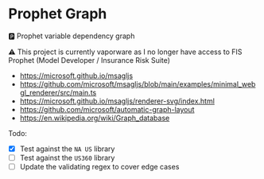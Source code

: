 # Prophet Graph
🅿️ Prophet variable dependency graph

⚠️ This project is currently vaporware as I no longer have access to FIS Prophet (Model Developer / Insurance Risk Suite)

* https://microsoft.github.io/msagljs
* https://github.com/microsoft/msagljs/blob/main/examples/minimal_webgl_renderer/src/main.ts
* https://microsoft.github.io/msagljs/renderer-svg/index.html
* https://github.com/microsoft/automatic-graph-layout
* https://en.wikipedia.org/wiki/Graph_database

Todo:
- [x] Test against the `NA US` library
- [ ] Test against the `US360` library
- [ ] Update the validating regex to cover edge cases
